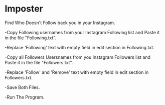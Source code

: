 # Imposter
Find Who Doesn't Follow back you in your Instagram.

-Copy Following usernames from your Instagram Following list and Paste it in the file "Following.txt".

-Replace 'Following' text with empty field in edit section in Following.txt.

-Copy all Followers Usersnames from you Instagram Followers list and Paste it in the file "Followers.txt".

-Replace 'Follow' and 'Remove' text with empty field in edit section in Followers.txt.

-Save Both Files.

-Run The Program.
